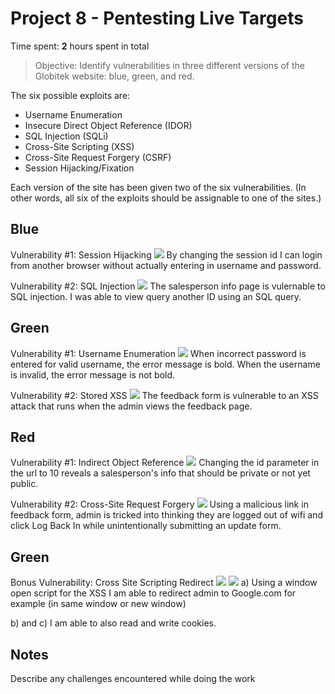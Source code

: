 # Project 8 - Pentesting Live Targets

Time spent: **2** hours spent in total

> Objective: Identify vulnerabilities in three different versions of the Globitek website: blue, green, and red.

The six possible exploits are:
* Username Enumeration
* Insecure Direct Object Reference (IDOR)
* SQL Injection (SQLi)
* Cross-Site Scripting (XSS)
* Cross-Site Request Forgery (CSRF)
* Session Hijacking/Fixation

Each version of the site has been given two of the six vulnerabilities. (In other words, all six of the exploits should be assignable to one of the sites.)

## Blue

Vulnerability #1: Session Hijacking
<img src="blob:https://imgur.com/e807bcfe-b361-4e76-844b-c70539c13939"></img>
By changing the session id I can login from another browser without actually entering in username and password.

Vulnerability #2: SQL Injection
<img src="https://i.imgur.com/of4S5oa.gif"></img>
The salesperson info page is vulernable to SQL injection. I was able to view query another ID using an SQL query.


## Green

Vulnerability #1: Username Enumeration
<img src="https://i.imgur.com/xZbbYdM.gif"></img>
When incorrect password is entered for valid username, the error message is bold.
When the username is invalid, the error message is not bold.

Vulnerability #2: Stored XSS
<img src="https://i.imgur.com/Er3O35x.gif"></img>
The feedback form is vulnerable to an XSS attack that runs when the admin views the feedback page.


## Red

Vulnerability #1: Indirect Object Reference
<img src="https://i.imgur.com/QEC3JjB.gif"></img>
Changing the id parameter in the url to 10 reveals a salesperson's info that should be private or not yet public.

Vulnerability #2: Cross-Site Request Forgery
<img src="https://i.imgur.com/PsVj0Ih.gif"></img>
Using a malicious link in feedback form, admin is tricked into thinking they are logged
out of wifi and click Log Back In while unintentionally submitting an update form.

## Green
Bonus Vulnerability: Cross Site Scripting Redirect
<img src="https://i.imgur.com/yrLQmzi.gif"></img>
<img src="https://i.imgur.com/aKd8sLC.gif"></img>
a) Using a window open script for the XSS I am able to redirect admin to Google.com for example (in same window or new window)

b) and c) I am able to also read and write cookies.

## Notes

Describe any challenges encountered while doing the work
